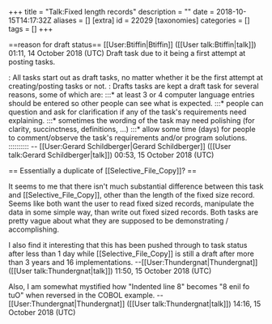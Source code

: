 +++
title = "Talk:Fixed length records"
description = ""
date = 2018-10-15T14:17:32Z
aliases = []
[extra]
id = 22029
[taxonomies]
categories = []
tags = []
+++

==reason for draft status==
[[User:Btiffin|Btiffin]] ([[User talk:Btiffin|talk]]) 01:11, 14 October 2018 (UTC)
Draft task due to it being a first attempt at posting tasks.

: All tasks start out as draft tasks, no matter whether it be the first attempt at creating/posting tasks or not. 
: Drafts tasks are kept a draft task for several reasons,   some of which are:
:::* at least 3 or 4 computer language entries should be entered so other people can see what is expected.
:::* people can question and ask for clarification if any of the task's requirements need explaining.
:::* sometimes the wording of the task may need polishing   (for clarity, succinctness, definitions, ...)
:::* allow some time (days) for people to comment/observe the task's requirements and/or program solutions. 
::::::::::   -- [[User:Gerard Schildberger|Gerard Schildberger]] ([[User talk:Gerard Schildberger|talk]]) 00:53, 15 October 2018 (UTC)

== Essentially a duplicate of [[Selective_File_Copy]]?  ==

It seems to me that there isn't much substantial difference between this task and [[Selective_File_Copy]], other than the length of the fixed size record. Seems like both want the user to read fixed sized records, manipulate the data in some simple way, than write out fixed sized records. Both tasks are pretty vague about what they are supposed to be demonstrating / accomplishing.

I also find it interesting that this has been pushed through to task status after less than 1 day while [[Selective_File_Copy]] is still a draft after more than 3 years and 16 implementations. --[[User:Thundergnat|Thundergnat]] ([[User talk:Thundergnat|talk]]) 11:50, 15 October 2018 (UTC)

Also, I am somewhat mystified how "Indented line 8" becomes "8 enil fo tuO" when reversed in the COBOL example. --[[User:Thundergnat|Thundergnat]] ([[User talk:Thundergnat|talk]]) 14:16, 15 October 2018 (UTC)
